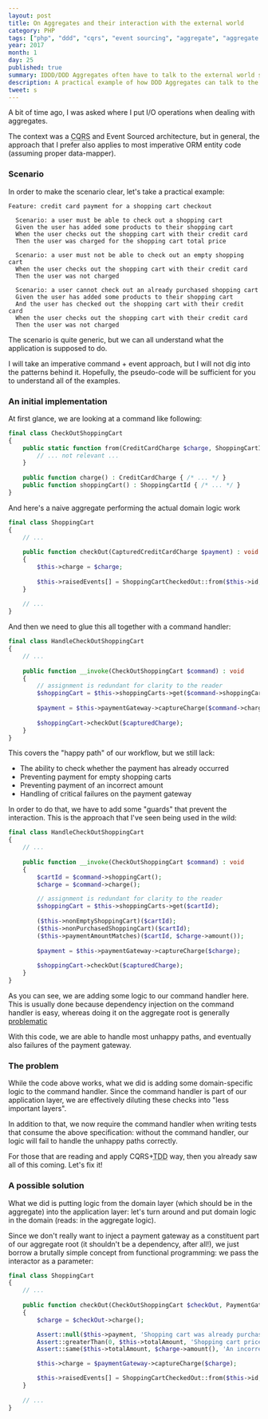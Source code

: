 ```yaml
---
layout: post
title: On Aggregates and their interaction with the external world
category: PHP
tags: ["php", "ddd", "cqrs", "event sourcing", "aggregate", "aggregate root", "patterns", "clean code"]
year: 2017
month: 1
day: 25
published: true
summary: IDDD/DDD Aggregates often have to talk to the external world somehow: a practical approachs
description: A practical example of how DDD Aggregates can talk to the external world without the need to "know" about its 
tweet: s
---
```


<p>
    A bit of time ago, I was asked where I put I/O operations when dealing with
    aggregates.
</p>

<!-- link to verraes' tweet here -->

<p>
    The context was a <abbr title="command query responsibility segregation">CQRS</abbr>
    and Event Sourced architecture, but in general, the approach that I prefer also applies to most
    imperative ORM entity code (assuming proper data-mapper).
</p>

<h3>Scenario</h3>

<p>
    In order to make the scenario clear, let's take a practical example:
</p>

~~~gherkin
Feature: credit card payment for a shopping cart checkout

  Scenario: a user must be able to check out a shopping cart
  Given the user has added some products to their shopping cart
  When the user checks out the shopping cart with their credit card
  Then the user was charged for the shopping cart total price
  
  Scenario: a user must not be able to check out an empty shopping cart
  When the user checks out the shopping cart with their credit card
  Then the user was not charged
  
  Scenario: a user cannot check out an already purchased shopping cart
  Given the user has added some products to their shopping cart
  And the user has checked out the shopping cart with their credit card
  When the user checks out the shopping cart with their credit card
  Then the user was not charged
~~~

<p>
    The scenario is quite generic, but we can all understand what the application is
    supposed to do.
</p>

<p>
    I will take an imperative command + event approach, but I will not dig into the patterns
    behind it. Hopefully, the pseudo-code will be sufficient for you to understand all
    of the examples.
</p>

<h3>An initial implementation</h3>

<p>
    At first glance, we are looking at a command like following:
</p>

~~~php
final class CheckOutShoppingCart
{
    public static function from(CreditCardCharge $charge, ShoppingCartId $shoppingCart) : self {
        // ... not relevant ...
    }
    
    public function charge() : CreditCardCharge { /* ... */ }
    public function shoppingCart() : ShoppingCartId { /* ... */ }
}
~~~

<p>
    And here's a naive aggregate performing the actual domain logic work
</p>

~~~php
final class ShoppingCart
{
    // ... 
    
    public function checkOut(CapturedCreditCardCharge $payment) : void
    {
        $this->charge = $charge;
        
        $this->raisedEvents[] = ShoppingCartCheckedOut::from($this->id, $this->charge);
    }
    
    // ... 
}
~~~

<p>
    And then we need to glue this all together with a command handler:
</p>

~~~php
final class HandleCheckOutShoppingCart
{
    // ... 
    
    public function __invoke(CheckOutShoppingCart $command) : void
    {
        // assignment is redundant for clarity to the reader
        $shoppingCart = $this->shoppingCarts->get($command->shoppingCart());
        
        $payment = $this->paymentGateway->captureCharge($command->charge());
        
        $shoppingCart->checkOut($capturedCharge);
    }
}
~~~

<p>
    This covers the "happy path" of our workflow, but we still lack:
</p>

<ul>
    <li>The ability to check whether the payment has already occurred</li>
    <li>Preventing payment for empty shopping carts</li>
    <li>Preventing payment of an incorrect amount</li>
    <li>Handling of critical failures on the payment gateway</li>
</ul>

<p>
    In order to do that, we have to add some "guards" that prevent the interaction.
    This is the approach that I've seen being used in the wild:
</p>


~~~php
final class HandleCheckOutShoppingCart
{
    // ... 
    
    public function __invoke(CheckOutShoppingCart $command) : void
    {
        $cartId = $command->shoppingCart();
        $charge = $command->charge();

        // assignment is redundant for clarity to the reader
        $shoppingCart = $this->shoppingCarts->get($cartId);
        
        ($this->nonEmptyShoppingCart)($cartId);
        ($this->nonPurchasedShoppingCart)($cartId);
        ($this->paymentAmountMatches)($cartId, $charge->amount());
        
        $payment = $this->paymentGateway->captureCharge($charge);
        
        $shoppingCart->checkOut($capturedCharge);
    }
}
~~~

<p>
    As you can see, we are adding some logic to our command handler here.
    This is usually done because dependency injection on the command handler
    is easy, whereas doing it on the aggregate root is generally <a
    href="http://misko.hevery.com/2008/09/30/to-new-or-not-to-new/" target="_blank">problematic</a>
</p>

<p>
    With this code, we are able to handle most unhappy paths, and eventually
    also failures of the payment gateway.
</p>

<h3>The problem</h3>

<p>
    While the code above works, what we did is adding some domain-specific logic
    to the command handler. Since the command handler is part of our application
    layer, we are effectively diluting these checks into "less important layers". 
</p>

<p>
    In addition to that, we now require the command handler when writing tests
    that consume the above specification: without the command handler, our logic
    will fail to handle the unhappy paths correctly.
</p>

<p>
    For those that are reading and apply CQRS+<abbr title="Event Sourcing>ES</abbr>:
    you also know that those guard aren't that simple to implement!
    Read models, projections... Oh my!
</p>

<p>
    Also: what if we wanted to react to those failures, rather than just stop
    execution? Who is responsible or that?
</p>

<p>
    If you went the <abbr title="test driven development">TDD</abbr> way, then
    you already saw all of this coming. Let's fix it!
</p>

<h3>A possible solution</h3>

<p>
    What we did is putting logic from the domain layer (which should be in the aggregate)
    into the application layer: let's turn around and put domain logic in the domain (reads:
    in the aggregate logic).
</p>

<p>
    Since we don't really want to inject a payment gateway as a constituent part
    of our aggregate root (it shouldn't be a dependency, after all!), we just borrow
    a brutally simple concept from functional programming: we pass the interactor
    as a parameter:
</p>

~~~php
final class ShoppingCart
{
    // ... 
    
    public function checkOut(CheckOutShoppingCart $checkOut, PaymentGateway $paymentGateway) : void
    {
        $charge = $checkOut->charge();

        Assert::null($this->payment, 'Shopping cart was already purchased');
        Assert::greaterThan(0, $this->totalAmount, 'Shopping cart price is invalid');
        Assert::same($this->totalAmount, $charge->amount(), 'An incorrect amount is being paid');

        $this->charge = $paymentGateway->captureCharge($charge);

        $this->raisedEvents[] = ShoppingCartCheckedOut::from($this->id, $this->charge);
    }
    
    // ... 
}
~~~
